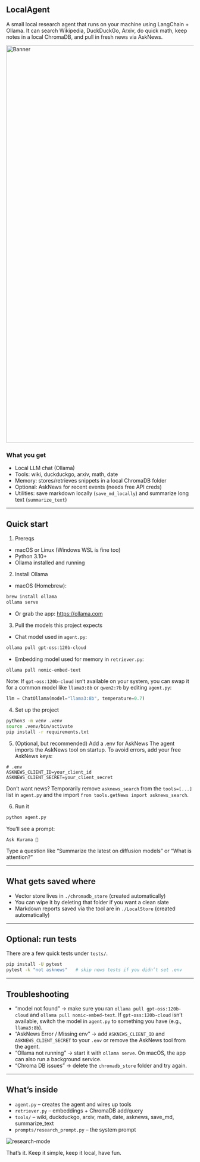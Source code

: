 ## LocalAgent

A small local research agent that runs on your machine using LangChain + Ollama. It can search Wikipedia, DuckDuckGo, Arxiv, do quick math, keep notes in a local ChromaDB, and pull in fresh news via AskNews.

<img width="1839" height="1066" alt="Banner" src="https://github.com/user-attachments/assets/48ec2c05-172c-46cb-a5ef-6289342a62d0" />


### What you get

- Local LLM chat (Ollama)
- Tools: wiki, duckduckgo, arxiv, math, date
- Memory: stores/retrieves snippets in a local ChromaDB folder
- Optional: AskNews for recent events (needs free API creds)
- Utilities: save markdown locally (`save_md_locally`) and summarize long text (`summarize_text`)

---

## Quick start

1. Prereqs

- macOS or Linux (Windows WSL is fine too)
- Python 3.10+
- Ollama installed and running

2. Install Ollama

- macOS (Homebrew):

```zsh
brew install ollama
ollama serve
```

- Or grab the app: https://ollama.com

3. Pull the models this project expects

- Chat model used in `agent.py`:

```zsh
ollama pull gpt-oss:120b-cloud
```

- Embedding model used for memory in `retriever.py`:

```zsh
ollama pull nomic-embed-text
```

Note: If `gpt-oss:120b-cloud` isn’t available on your system, you can swap it for a common model like `llama3:8b` or `qwen2:7b` by editing `agent.py`:

```python
llm = ChatOllama(model="llama3:8b", temperature=0.7)
```

4. Set up the project

```zsh
python3 -m venv .venv
source .venv/bin/activate
pip install -r requirements.txt
```

5. (Optional, but recommended) Add a .env for AskNews
   The agent imports the AskNews tool on startup. To avoid errors, add your free AskNews keys:

```env
# .env
ASKNEWS_CLIENT_ID=your_client_id
ASKNEWS_CLIENT_SECRET=your_client_secret
```

Don’t want news? Temporarily remove `asknews_search` from the `tools=[...]` list in `agent.py` and the import `from tools.getNews import asknews_search`.

6. Run it

```zsh
python agent.py
```

You’ll see a prompt:

```
Ask Kurama 🦊
```

Type a question like “Summarize the latest on diffusion models” or “What is attention?”

---

## What gets saved where

- Vector store lives in `./chromadb_store` (created automatically)
- You can wipe it by deleting that folder if you want a clean slate
- Markdown reports saved via the tool are in `./LocalStore` (created automatically)

---

## Optional: run tests

There are a few quick tests under `tests/`.

```zsh
pip install -U pytest
pytest -k "not asknews"   # skip news tests if you didn’t set .env
```

---

## Troubleshooting

- “model not found” → make sure you ran `ollama pull gpt-oss:120b-cloud` and `ollama pull nomic-embed-text`. If `gpt-oss:120b-cloud` isn’t available, switch the model in `agent.py` to something you have (e.g., `llama3:8b`).
- “AskNews Error / Missing env” → add `ASKNEWS_CLIENT_ID` and `ASKNEWS_CLIENT_SECRET` to your `.env` or remove the AskNews tool from the agent.
- “Ollama not running” → start it with `ollama serve`. On macOS, the app can also run a background service.
- “Chroma DB issues” → delete the `chromadb_store` folder and try again.

---

## What’s inside

- `agent.py` – creates the agent and wires up tools
- `retriever.py` – embeddings + ChromaDB add/query
- `tools/` – wiki, duckduckgo, arxiv, math, date, asknews, save_md, summarize_text
- `prompts/research_prompt.py` – the system prompt

![research-mode](https://media.tenor.com/8c9Kymc-A_gAAAAC/research-chill.gif)

That’s it. Keep it simple, keep it local, have fun.
